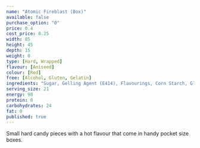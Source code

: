```yaml
---
name: "Atomic Fireblast (Box)"
available: false
purchase_option: "0"
price: 0.4
cost_price: 0.25
width: 85
height: 45
depth: 15
weight: 0
type: [Hard, Wrapped]
flavour: [Aniseed]
colour: [Red]
free: [Alcohol, Gluten, Gelatin]
ingredients: "Sugar, Gelling Agent (E414), Flavourings, Corn Starch, Glazing Agent (Carnauba Wax), Colours: E129, E171"
serving_size: 21
energy: 98
protein: 0
carbohydrates: 24
fat: 0
published: true
---
```

Small hard candy pieces with a hot flavour that come in handy pocket size boxes.